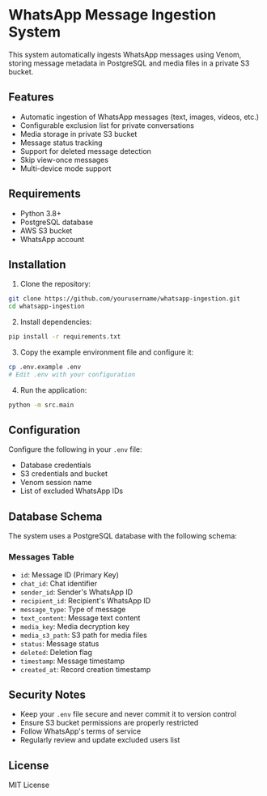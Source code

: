 # WhatsApp Message Ingestion System

This system automatically ingests WhatsApp messages using Venom, storing message metadata in PostgreSQL and media files in a private S3 bucket.

## Features

- Automatic ingestion of WhatsApp messages (text, images, videos, etc.)
- Configurable exclusion list for private conversations
- Media storage in private S3 bucket
- Message status tracking
- Support for deleted message detection
- Skip view-once messages
- Multi-device mode support

## Requirements

- Python 3.8+
- PostgreSQL database
- AWS S3 bucket
- WhatsApp account

## Installation

1. Clone the repository:
```bash
git clone https://github.com/yourusername/whatsapp-ingestion.git
cd whatsapp-ingestion
```

2. Install dependencies:
```bash
pip install -r requirements.txt
```

3. Copy the example environment file and configure it:
```bash
cp .env.example .env
# Edit .env with your configuration
```

4. Run the application:
```bash
python -m src.main
```

## Configuration

Configure the following in your `.env` file:

- Database credentials
- S3 credentials and bucket
- Venom session name
- List of excluded WhatsApp IDs

## Database Schema

The system uses a PostgreSQL database with the following schema:

### Messages Table
- `id`: Message ID (Primary Key)
- `chat_id`: Chat identifier
- `sender_id`: Sender's WhatsApp ID
- `recipient_id`: Recipient's WhatsApp ID
- `message_type`: Type of message
- `text_content`: Message text content
- `media_key`: Media decryption key
- `media_s3_path`: S3 path for media files
- `status`: Message status
- `deleted`: Deletion flag
- `timestamp`: Message timestamp
- `created_at`: Record creation timestamp

## Security Notes

- Keep your `.env` file secure and never commit it to version control
- Ensure S3 bucket permissions are properly restricted
- Follow WhatsApp's terms of service
- Regularly review and update excluded users list

## License

MIT License
